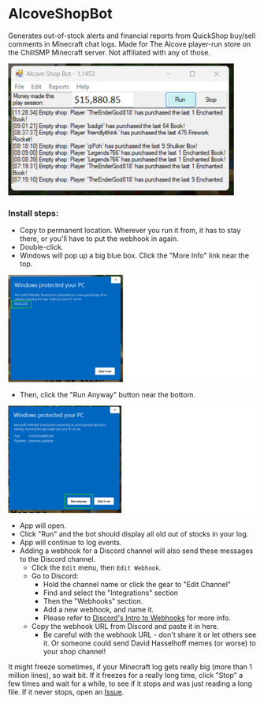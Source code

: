 # AlcoveShopBot
Generates out-of-stock alerts and financial reports from QuickShop buy/sell comments in Minecraft chat logs. Made for The Alcove player-run store on the ChillSMP Minecraft server. Not affiliated with any of those. 

![Screenshot of Alcove Shop Bot](https://github.com/Gilgamech/AlcoveShopBot/blob/main/AlcoveShopBot.png)

### Install steps:

- Copy to permanent location. Wherever you run it from, it has to stay there, or you'll have to put the webhook in again.
- Double-click. 
- Windows will pop up a big blue box. Click the "More Info" link near the top. 

![Windows Protected Your PC screen with More Info link](https://github.com/Gilgamech/AlcoveShopBot/blob/main/MoreInfo.png)

- Then, click the "Run Anyway" button near the bottom. 

![Windows Protected Your PC screen with Run Anyway button](https://github.com/Gilgamech/AlcoveShopBot/blob/main/RunAnyway.png)

- App will open. 
- Click "Run" and the bot should display all old out of stocks in your log. 
- App will continue to log events. 
- Adding a webhook for a Discord channel will also send these messages to the Discord channel. 
  - Click the `Edit` menu, then `Edit Webhook`. 
  - Go to Discord:
    - Hold the channel name or click the gear to "Edit Channel"
    - Find and select the "Integrations" section
    - Then the "Webhooks" section. 
	- Add a new webhook, and name it. 
	- Please refer to [Discord's Intro to Webhooks](https://support.discord.com/hc/en-us/articles/228383668-Intro-to-Webhooks) for more info.
  - Copy the webhook URL from Discord and paste it in here. 
    - Be careful with the webhook URL - don't share it or let others see it. Or someone could send David Hasselhoff memes (or worse) to your shop channel!

It might freeze sometimes, if your Minecraft log gets really big (more than 1 million lines), so wait bit. If it freezes for a really long time, click "Stop" a few times and wait for a while, to see if it stops and was just reading a long file. If it never stops, open an [Issue](https://github.com/Gilgamech/AlcoveShopBot/issues).

